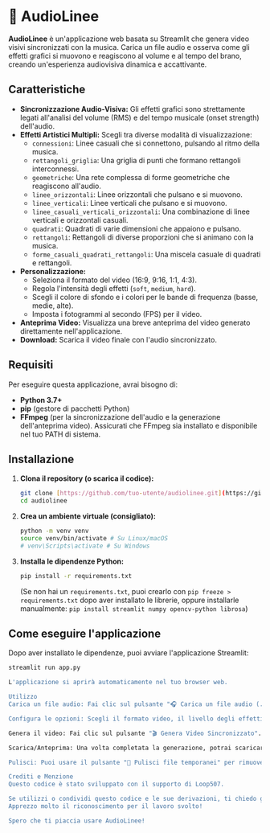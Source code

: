 # 🎨 AudioLinee

**AudioLinee** è un'applicazione web basata su Streamlit che genera video visivi sincronizzati con la musica. Carica un file audio e osserva come gli effetti grafici si muovono e reagiscono al volume e al tempo del brano, creando un'esperienza audiovisiva dinamica e accattivante.

## Caratteristiche

* **Sincronizzazione Audio-Visiva:** Gli effetti grafici sono strettamente legati all'analisi del volume (RMS) e del tempo musicale (onset strength) dell'audio.
* **Effetti Artistici Multipli:** Scegli tra diverse modalità di visualizzazione:
    * `connessioni`: Linee casuali che si connettono, pulsando al ritmo della musica.
    * `rettangoli_griglia`: Una griglia di punti che formano rettangoli interconnessi.
    * `geometriche`: Una rete complessa di forme geometriche che reagiscono all'audio.
    * `linee_orizzontali`: Linee orizzontali che pulsano e si muovono.
    * `linee_verticali`: Linee verticali che pulsano e si muovono.
    * `linee_casuali_verticali_orizzontali`: Una combinazione di linee verticali e orizzontali casuali.
    * `quadrati`: Quadrati di varie dimensioni che appaiono e pulsano.
    * `rettangoli`: Rettangoli di diverse proporzioni che si animano con la musica.
    * `forme_casuali_quadrati_rettangoli`: Una miscela casuale di quadrati e rettangoli.
* **Personalizzazione:**
    * Seleziona il formato del video (16:9, 9:16, 1:1, 4:3).
    * Regola l'intensità degli effetti (`soft`, `medium`, `hard`).
    * Scegli il colore di sfondo e i colori per le bande di frequenza (basse, medie, alte).
    * Imposta i fotogrammi al secondo (FPS) per il video.
* **Anteprima Video:** Visualizza una breve anteprima del video generato direttamente nell'applicazione.
* **Download:** Scarica il video finale con l'audio sincronizzato.

## Requisiti

Per eseguire questa applicazione, avrai bisogno di:

* **Python 3.7+**
* **pip** (gestore di pacchetti Python)
* **FFmpeg** (per la sincronizzazione dell'audio e la generazione dell'anteprima video). Assicurati che FFmpeg sia installato e disponibile nel tuo PATH di sistema.

## Installazione

1.  **Clona il repository (o scarica il codice):**
    ```bash
    git clone [https://github.com/tuo-utente/audiolinee.git](https://github.com/tuo-utente/audiolinee.git) # Sostituisci con il tuo link al repository
    cd audiolinee
    ```

2.  **Crea un ambiente virtuale (consigliato):**
    ```bash
    python -m venv venv
    source venv/bin/activate # Su Linux/macOS
    # venv\Scripts\activate # Su Windows
    ```

3.  **Installa le dipendenze Python:**
    ```bash
    pip install -r requirements.txt
    ```
    (Se non hai un `requirements.txt`, puoi crearlo con `pip freeze > requirements.txt` dopo aver installato le librerie, oppure installarle manualmente: `pip install streamlit numpy opencv-python librosa`)

## Come eseguire l'applicazione

Dopo aver installato le dipendenze, puoi avviare l'applicazione Streamlit:

```bash
streamlit run app.py

L'applicazione si aprirà automaticamente nel tuo browser web.

Utilizzo
Carica un file audio: Fai clic sul pulsante "🎧 Carica un file audio (.wav o .mp3)" e seleziona il tuo brano.

Configura le opzioni: Scegli il formato video, il livello degli effetti, gli FPS, l'effetto artistico desiderato e i colori.

Genera il video: Fai clic sul pulsante "🎬 Genera Video Sincronizzato". L'applicazione elaborerà l'audio e genererà il video.

Scarica/Anteprima: Una volta completata la generazione, potrai scaricare il video finale o vederne un'anteprima.

Pulisci: Puoi usare il pulsante "🧹 Pulisci file temporanei" per rimuovere i file audio e video intermedi.

Crediti e Menzione
Questo codice è stato sviluppato con il supporto di Loop507.

Se utilizzi o condividi questo codice e le sue derivazioni, ti chiedo gentilmente di menzionare e accreditare il sottoscritto.
Apprezzo molto il riconoscimento per il lavoro svolto!

Spero che ti piaccia usare AudioLinee!
